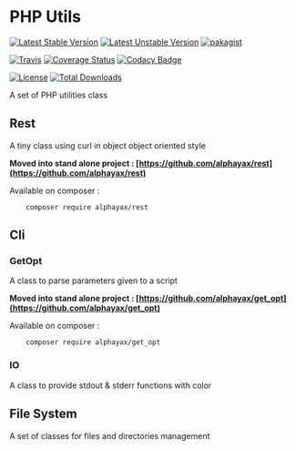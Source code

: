 
# PHP Utils

[![Latest Stable Version](https://poser.pugx.org/alphayax/php_utils/v/stable)](https://packagist.org/packages/alphayax/php_utils)
[![Latest Unstable Version](https://poser.pugx.org/alphayax/php_utils/v/unstable)](https://packagist.org/packages/alphayax/php_utils)
[![pakagist](https://img.shields.io/packagist/v/alphayax/php_utils.svg)](https://packagist.org/packages/alphayax/php_utils)

[![Travis](https://travis-ci.org/alphayax/php_utils.svg)](https://travis-ci.org/alphayax/php_utils)
[![Coverage Status](https://api.codacy.com/project/badge/Coverage/8bfe4b0f7bbb414b94502353e520cbac)](https://www.codacy.com/app/alphayax/php_utils?utm_source=github.com&amp;utm_medium=referral&amp;utm_content=alphayax/php_utils&amp;utm_campaign=Badge_Coverage)
[![Codacy Badge](https://api.codacy.com/project/badge/Grade/8bfe4b0f7bbb414b94502353e520cbac)](https://www.codacy.com/app/alphayax/php_utils?utm_source=github.com&amp;utm_medium=referral&amp;utm_content=alphayax/php_utils&amp;utm_campaign=Badge_Grade)

[![License](https://poser.pugx.org/alphayax/php_utils/license)](https://packagist.org/packages/alphayax/php_utils)
[![Total Downloads](https://poser.pugx.org/alphayax/php_utils/downloads)](https://packagist.org/packages/alphayax/php_utils)

A set of PHP utilities class

## Rest

A tiny class using curl in object object oriented style

**Moved into stand alone project : [https://github.com/alphayax/rest](https://github.com/alphayax/rest)**

Available on composer : 

```
    composer require alphayax/rest
```

## Cli

### GetOpt

A class to parse parameters given to a script

**Moved into stand alone project : [https://github.com/alphayax/get_opt](https://github.com/alphayax/get_opt)** 

Available on composer : 

```
    composer require alphayax/get_opt
```

### IO

A class to provide stdout & stderr functions with color

## File System

A set of classes for files and directories management
